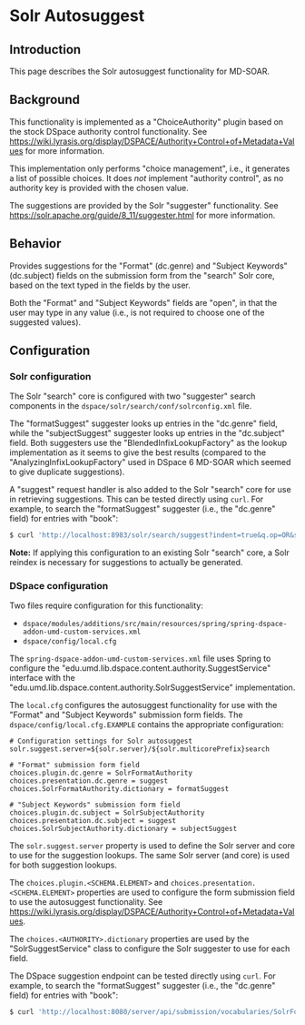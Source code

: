 # Solr Autosuggest

## Introduction

This page describes the Solr autosuggest functionality for MD-SOAR.

## Background

This functionality is implemented as a "ChoiceAuthority" plugin based on the
stock DSpace authority control functionality. See
<https://wiki.lyrasis.org/display/DSPACE/Authority+Control+of+Metadata+Values>
for more information.

This implementation only performs "choice management", i.e., it generates a
list of possible choices. It does *not* implement "authority control", as no
authority key is provided with the chosen value.

The suggestions are provided by the Solr "suggester" functionality. See
<https://solr.apache.org/guide/8_11/suggester.html> for more information.

## Behavior

Provides suggestions for the "Format" (dc.genre) and "Subject Keywords"
(dc.subject) fields on the submission form from the "search" Solr core, based
on the text typed in the fields by the user.

Both the "Format" and "Subject Keywords" fields are "open", in that the user
may type in any value (i.e., is not required to choose one of the suggested
values).

## Configuration

### Solr configuration

The Solr "search" core is configured with two "suggester" search components in
the `dspace/solr/search/conf/solrconfig.xml` file.

The "formatSuggest" suggester looks up entries in the "dc.genre" field, while
the "subjectSuggest" suggester looks up entries in the "dc.subject" field. Both
suggesters use the "BlendedInfixLookupFactory" as the lookup implementation
as it seems to give the best results (compared to the
"AnalyzingInfixLookupFactory" used in DSpace 6 MD-SOAR which seemed to give
duplicate suggestions).

A "suggest" request handler is also added to the Solr "search" core for use in
retrieving suggestions. This can be tested directly using `curl`. For example,
to search the "formatSuggest" suggester (i.e., the "dc.genre" field) for entries
with "book":

```zsh
$ curl 'http://localhost:8983/solr/search/suggest?indent=true&q.op=OR&suggest.dictionary=formatSuggest&suggest.q=book&wt=json&highlight=false'
```

**Note:** If applying this configuration to an existing Solr "search" core, a
Solr reindex is necessary for suggestions to actually be generated.

### DSpace configuration

Two files require configuration for this functionality:

* `dspace/modules/additions/src/main/resources/spring/spring-dspace-addon-umd-custom-services.xml`
* `dspace/config/local.cfg`

The `spring-dspace-addon-umd-custom-services.xml` file uses Spring to configure
the "edu.umd.lib.dspace.content.authority.SuggestService" interface with the
"edu.umd.lib.dspace.content.authority.SolrSuggestService" implementation.

The `local.cfg` configures the autosuggest functionality for use
with the "Format" and "Subject Keywords" submission form fields. The
`dspace/config/local.cfg.EXAMPLE` contains the appropriate configuration:

```text
# Configuration settings for Solr autosuggest
solr.suggest.server=${solr.server}/${solr.multicorePrefix}search

# "Format" submission form field
choices.plugin.dc.genre = SolrFormatAuthority
choices.presentation.dc.genre = suggest
choices.SolrFormatAuthority.dictionary = formatSuggest

# "Subject Keywords" submission form field
choices.plugin.dc.subject = SolrSubjectAuthority
choices.presentation.dc.subject = suggest
choices.SolrSubjectAuthority.dictionary = subjectSuggest
```

The `solr.suggest.server` property is used to define the Solr server and core
to use for the suggestion lookups. The same Solr server (and core) is used for
both suggestion lookups.

The `choices.plugin.<SCHEMA.ELEMENT>` and
`choices.presentation.<SCHEMA.ELEMENT>` properties are used to configure the
form submission field to use the autosuggest functionality. See
<https://wiki.lyrasis.org/display/DSPACE/Authority+Control+of+Metadata+Values>.

The `choices.<AUTHORITY>.dictionary` properties are used by the
"SolrSuggestService" class to configure the Solr suggester to use for
each field.

The DSpace suggestion endpoint can be tested directly using `curl`. For example,
to search the "formatSuggest" suggester (i.e., the "dc.genre" field) for entries
with "book":

```zsh
$ curl 'http://localhost:8080/server/api/submission/vocabularies/SolrFormatAuthority/entries?filter=book&exact=false'
```
